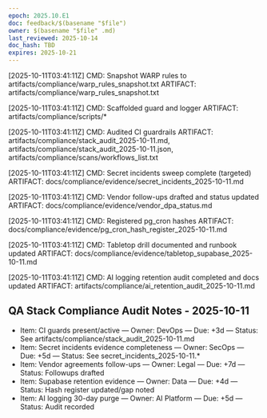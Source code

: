 ```yaml
---
epoch: 2025.10.E1
doc: feedback/$(basename "$file")
owner: $(basename "$file" .md)
last_reviewed: 2025-10-14
doc_hash: TBD
expires: 2025-10-21
---
```


<!-- Log new updates below. Include timestamp, command/output, and evidence path. -->

[2025-10-11T03:41:11Z] CMD: Snapshot WARP rules to artifacts/compliance/warp_rules_snapshot.txt
ARTIFACT: artifacts/compliance/warp_rules_snapshot.txt

[2025-10-11T03:41:11Z] CMD: Scaffolded guard and logger
ARTIFACT: artifacts/compliance/scripts/*

[2025-10-11T03:41:11Z] CMD: Audited CI guardrails
ARTIFACT: artifacts/compliance/stack_audit_2025-10-11.md, artifacts/compliance/stack_audit_2025-10-11.json, artifacts/compliance/scans/workflows_list.txt

[2025-10-11T03:41:11Z] CMD: Secret incidents sweep complete (targeted)
ARTIFACT: docs/compliance/evidence/secret_incidents_2025-10-11.md

[2025-10-11T03:41:11Z] CMD: Vendor follow-ups drafted and status updated
ARTIFACT: docs/compliance/evidence/vendor_dpa_status.md

[2025-10-11T03:41:11Z] CMD: Registered pg_cron hashes
ARTIFACT: docs/compliance/evidence/pg_cron_hash_register_2025-10-11.md

[2025-10-11T03:41:11Z] CMD: Tabletop drill documented and runbook updated
ARTIFACT: docs/compliance/evidence/tabletop_supabase_2025-10-11.md

[2025-10-11T03:41:11Z] CMD: AI logging retention audit completed and docs updated
ARTIFACT: artifacts/compliance/ai_retention_audit_2025-10-11.md

## QA Stack Compliance Audit Notes - 2025-10-11
- Item: CI guards present/active — Owner: DevOps — Due: +3d — Status: See artifacts/compliance/stack_audit_2025-10-11.md
- Item: Secret incidents evidence completeness — Owner: SecOps — Due: +5d — Status: See secret_incidents_2025-10-11.*
- Item: Vendor agreements follow-ups — Owner: Legal — Due: +7d — Status: Followups drafted
- Item: Supabase retention evidence — Owner: Data — Due: +4d — Status: Hash register updated/gap noted
- Item: AI logging 30-day purge — Owner: AI Platform — Due: +5d — Status: Audit recorded

